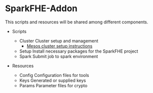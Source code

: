 # SparkFHE-Addon

This scripts and resources will be shared among different components.

- Scripts
	- Cluster	Cluster setup and management
		- [Mesos cluster setup instructions](https://github.com/SpiRITlab/SparkFHE-Addon/tree/master/scripts/cluster/mesos_cluster_setup)
	- Setup 	Install necessary packages for the SparkFHE project
	- Spark 	Submit job to spark environment

- Resources
	- Config	Configuration files for tools
	- Keys		Generated or supplied keys
	- Params 	Parameter files for crypto


